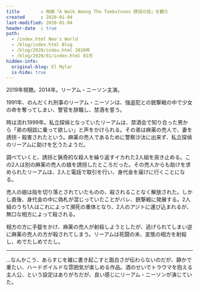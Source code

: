 ```yaml
---
title        : 映画「A Walk Among The Tombstones 誘拐の掟」を観た
created      : 2020-01-04
last-modified: 2020-01-04
header-date  : true
path:
  - /index.html Neo's World
  - /blog/index.html Blog
  - /blog/2020/index.html 2020年
  - /blog/2020/01/index.html 01月
hidden-info:
  original-blog: El Mylar
  is-hide: true
---
```


2019年視聴。2014年。リーアム・ニーソン主演。

1991年、のんだくれ刑事のリーアム・ニーソンは、強盗犯との銃撃戦の中で少女の命を奪ってしまい、警官を辞職し、禁酒を誓う。

時は流れ1999年。私立探偵となっていたリーアムは、禁酒会で知り合った男から「弟の相談に乗って欲しい」と声をかけられる。その弟は麻薬の売人で、妻を誘拐・殺害されたという。麻薬の売人であるために警察沙汰に出来ず、私立探偵のリーアムに助けを乞うたようだ。

調べていくと、誘拐と猟奇的な殺人を繰り返すイカれた2人組を突き止める。この2人は別の麻薬の売人の娘を誘拐したところだった。その売人からも助けを求められたリーアムは、2人と電話で取引を行い、身代金を届けに行くことになる。

売人の娘は指を切り落とされていたものの、殺されることなく解放された。しかし直後、身代金の中に偽札が混じっていたことがバレ、銃撃戦に発展する。2人組のうち1人はこれによって瀕死の重体となり、2人のアジトに運び込まれるが、無口な相方によって殺される。

相方の方に手錠をかけ、麻薬の売人が射殺しようとしたが、逃げられてしまい逆に麻薬の売人の方が殺されてしまう。リーアムは死闘の末、変態の相方を射殺し、めでたしめでたし。

---

…なんかこう、あらすじを雑に書き起こすと面白さが伝わらないのだが、静かで重たい、ハードボイルドな雰囲気が楽しめる作品。酒のせいでトラウマを抱える主人公、という設定はありがちだが、良い感じにリーアム・ニーソンが演じていた。
